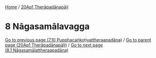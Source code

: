 
[Home](/) / [20Ap1 Therāpadānapāḷi](../20Ap1.md)

# 8 Nāgasamālavagga


[Go to previous page (7.10 Pupphacaṅkoṭiyattheraapadāna)](7/7.10.md) / [Go to parent page (20Ap1 Therāpadānapāḷi)](0.md) / [Go to next page (8.1 Nāgasamālattheraapadāna)](8/8.1.md)


